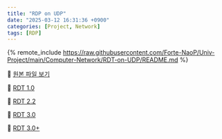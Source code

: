 ```yaml
---
title: "RDP on UDP"
date: "2025-03-12 16:31:36 +0900"
categories: [Project, Network]
tags: [RDP]
---
```


{% remote_include https://raw.githubusercontent.com/Forte-NaoP/Univ-Project/main/Computer-Network/RDT-on-UDP/README.md %}
<p>🔗 <a href="https://github.com/Forte-NaoP/Univ-Project/blob/main/Computer-Network/RDT-on-UDP/README.md" target="_blank">원본 파일 보기</a></p>

<p>🔗 <a href="https://github.com/Forte-NaoP/Univ-Project/blob/main/Computer-Network/RDT-on-UDP/RDT%201.0/README.md" target="_blank">RDT 1.0</a></p>

<p>🔗 <a href="https://github.com/Forte-NaoP/Univ-Project/blob/main/Computer-Network/RDT-on-UDP/RDT%202.2/README.md" target="_blank">RDT 2.2</a></p>

<p>🔗 <a href="https://github.com/Forte-NaoP/Univ-Project/blob/main/Computer-Network/RDT-on-UDP/RDT%203.0/README.md" target="_blank">RDT 3.0</a></p>

<p>🔗 <a href="https://github.com/Forte-NaoP/Univ-Project/blob/main/Computer-Network/RDT-on-UDP/RDT%203.0%2B/README.md" target="_blank">RDT 3.0+</a></p>